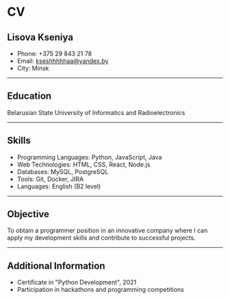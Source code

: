 # CV

## Lisova Kseniya

- Phone: +375 29 843 21 78
- Email: kseshhhhhaa@yandex.by
- City: Minsk

---

## Education

Belarusian State University of Informatics and Radioelectronics

---

## Skills

- Programming Languages: Python, JavaScript, Java
- Web Technologies: HTML, CSS, React, Node.js
- Databases: MySQL, PostgreSQL
- Tools: Git, Docker, JIRA
- Languages: English (B2 level)

---

## Objective
To obtain a programmer position in an innovative company where I can apply my development skills and contribute to successful projects.

---

## Additional Information
- Certificate in "Python Development", 2021
- Participation in hackathons and programming competitions
